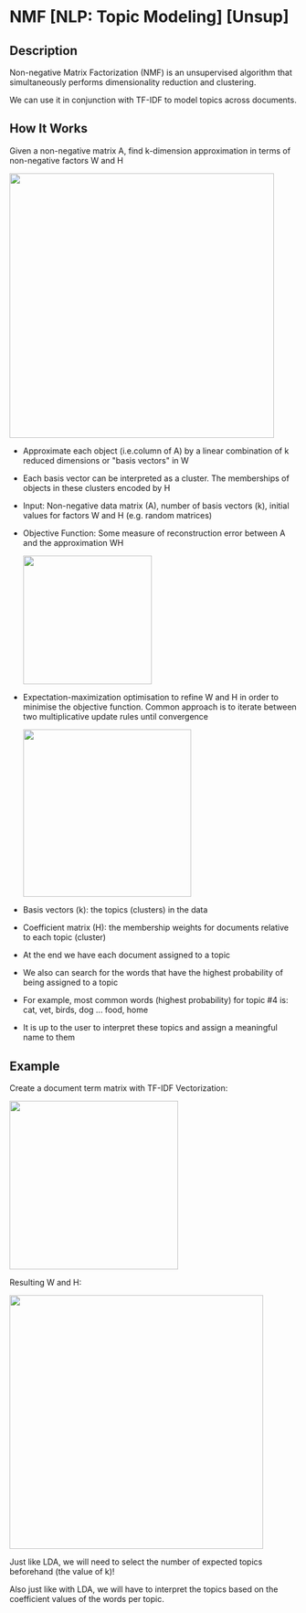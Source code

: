 # NMF [NLP: Topic Modeling] [Unsup]

## Description

Non-negative Matrix Factorization (NMF) is an unsupervised algorithm that simultaneously performs dimensionality reduction and clustering.

We can use it in conjunction with TF-IDF to model topics across documents.

## How It Works

Given a non-negative matrix A, find k-dimension approximation in terms of non-negative factors W and H

<img src="image3.jpg" style="width:4.82396in" />

- Approximate each object (i.e.column of A) by a linear combination of k reduced dimensions or "basis vectors" in W
- Each basis vector can be interpreted as a cluster. The memberships of objects in these clusters encoded by H
- Input: Non-negative data matrix (A), number of basis vectors (k), initial values for factors W and H (e.g. random matrices)
- Objective Function: Some measure of reconstruction error between A and the approximation WH

  <img src="image1.jpg" style="width:2.34129in" />

- Expectation-maximization optimisation to refine W and H in order to minimise the objective function. Common approach is to iterate between two multiplicative update rules until convergence

  <img src="image2.jpg" style="width:3.0608in" />

- Basis vectors (k): the topics (clusters) in the data
- Coefficient matrix (H): the membership weights for documents relative to each topic (cluster)
- At the end we have each document assigned to a topic
- We also can search for the words that have the highest probability of being assigned to a topic
- For example, most common words (highest probability) for topic \#4 is: cat, vet, birds, dog ... food, home
- It is up to the user to interpret these topics and assign a meaningful name to them

## Example

Create a document term matrix with TF-IDF Vectorization:

<img src="image5.jpg" style="width:3.07275in" />

Resulting W and H:

<img src="image4.jpg" style="width:4.6203in" />

Just like LDA, we will need to select the number of expected topics beforehand (the value of k)!

Also just like with LDA, we will have to interpret the topics based on the coefficient values of the words per topic.
